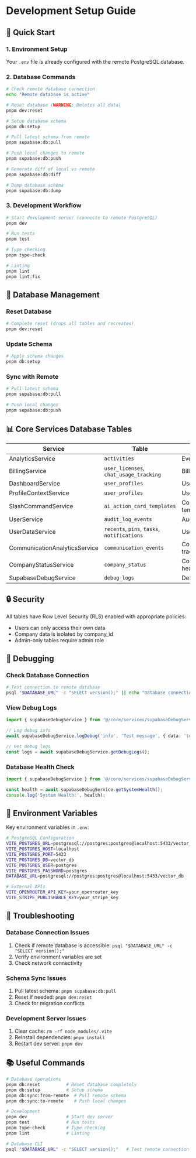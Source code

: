# Development Setup Guide

## 🚀 Quick Start

### 1. Environment Setup
Your `.env` file is already configured with the remote PostgreSQL database.

### 2. Database Commands

```bash
# Check remote database connection
echo "Remote database is active"

# Reset database (WARNING: Deletes all data)
pnpm dev:reset

# Setup database schema
pnpm db:setup

# Pull latest schema from remote
pnpm supabase:db:pull

# Push local changes to remote
pnpm supabase:db:push

# Generate diff of local vs remote
pnpm supabase:db:diff

# Dump database schema
pnpm supabase:db:dump
```

### 3. Development Workflow

```bash
# Start development server (connects to remote PostgreSQL)
pnpm dev

# Run tests
pnpm test

# Type checking
pnpm type-check

# Linting
pnpm lint
pnpm lint:fix
```

## 🔧 Database Management

### Reset Database
```bash
# Complete reset (drops all tables and recreates)
pnpm dev:reset
```

### Update Schema
```bash
# Apply schema changes
pnpm db:setup
```

### Sync with Remote
```bash
# Pull latest schema
pnpm supabase:db:pull

# Push local changes
pnpm supabase:db:push
```

## 📊 Core Services Database Tables

| Service | Table | Purpose |
|---------|-------|---------|
| AnalyticsService | `activities` | Event tracking |
| BillingService | `user_licenses`, `chat_usage_tracking` | Billing data |
| DashboardService | `user_profiles` | User data |
| ProfileContextService | `user_profiles` | User profiles |
| SlashCommandService | `ai_action_card_templates` | Command templates |
| UserService | `audit_log_events` | Audit logs |
| UserDataService | `recents`, `pins`, `tasks`, `notifications` | User data |
| CommunicationAnalyticsService | `communication_events` | Communication tracking |
| CompanyStatusService | `company_status` | Company health |
| SupabaseDebugService | `debug_logs` | Debug logging |

## 🔒 Security

All tables have Row Level Security (RLS) enabled with appropriate policies:
- Users can only access their own data
- Company data is isolated by company_id
- Admin-only tables require admin role

## 🐛 Debugging

### Check Database Connection
```bash
# Test connection to remote database
psql "$DATABASE_URL" -c "SELECT version();" || echo "Database connection failed"
```

### View Debug Logs
```typescript
import { supabaseDebugService } from '@/core/services/supabaseDebugService';

// Log debug info
await supabaseDebugService.logDebug('info', 'Test message', { data: 'test' });

// Get debug logs
const logs = await supabaseDebugService.getDebugLogs();
```

### Database Health Check
```typescript
import { supabaseDebugService } from '@/core/services/supabaseDebugService';

const health = await supabaseDebugService.getSystemHealth();
console.log('System Health:', health);
```

## 📝 Environment Variables

Key environment variables in `.env`:

```bash
# PostgreSQL Configuration
VITE_POSTGRES_URL=postgresql://postgres:postgres@localhost:5433/vector_db
VITE_POSTGRES_HOST=localhost
VITE_POSTGRES_PORT=5433
VITE_POSTGRES_DB=vector_db
VITE_POSTGRES_USER=postgres
VITE_POSTGRES_PASSWORD=postgres
DATABASE_URL=postgresql://postgres:postgres@localhost:5433/vector_db

# External APIs
VITE_OPENROUTER_API_KEY=your_openrouter_key
VITE_STRIPE_PUBLISHABLE_KEY=your_stripe_key
```

## 🚨 Troubleshooting

### Database Connection Issues
1. Check if remote database is accessible: `psql "$DATABASE_URL" -c "SELECT version();"`
2. Verify environment variables are set
3. Check network connectivity

### Schema Sync Issues
1. Pull latest schema: `pnpm supabase:db:pull`
2. Reset if needed: `pnpm dev:reset`
3. Check for migration conflicts

### Development Server Issues
1. Clear cache: `rm -rf node_modules/.vite`
2. Reinstall dependencies: `pnpm install`
3. Restart dev server: `pnpm dev`

## 📚 Useful Commands

```bash
# Database operations
pnpm db:reset          # Reset database completely
pnpm db:setup          # Setup schema
pnpm db:sync:from-remote  # Pull remote schema
pnpm db:sync:to-remote    # Push local changes

# Development
pnpm dev               # Start dev server
pnpm test              # Run tests
pnpm type-check        # Type checking
pnpm lint              # Linting

# Database CLI
psql "$DATABASE_URL" -c "SELECT version();"   # Test remote connection
``` 